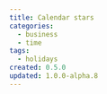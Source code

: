 ```yaml
---
title: Calendar stars
categories:
  - business
  - time
tags:
  - holidays
created: 0.5.0
updated: 1.0.0-alpha.8
---
```

